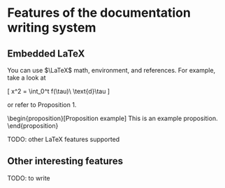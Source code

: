 
# Features of the documentation writing system

## Embedded LaTeX


You can use $\LaTeX$ math, environment, and references. For example, take a look at

\[
    x^2 = \int_0^t f(\tau)\ \text{d}\tau
\]

or refer to Proposition 1.

\begin{proposition}[Proposition example]
This is an example proposition.
\end{proposition}

TODO: other LaTeX features supported


## Other interesting features

TODO: to write
